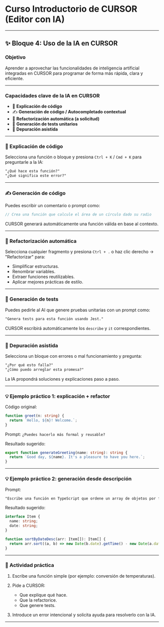 # Curso Introductorio de CURSOR (Editor con IA)

---

## ✨ Bloque 4: Uso de la IA en CURSOR

### Objetivo

Aprender a aprovechar las funcionalidades de inteligencia artificial integradas en CURSOR para programar de forma más rápida, clara y eficiente.

---

### Capacidades clave de la IA en CURSOR

* 🧠 **Explicación de código**
* ✍️ **Generación de código / Autocompletado contextual**
* 🔁 **Refactorización automática (a solicitud)**
* 🧪 **Generación de tests unitarios**
* 🐞 **Depuración asistida**

---

### 🧠 Explicación de código

Selecciona una función o bloque y presiona `Ctrl + K` / `Cmd + K` para preguntarle a la IA:

```md
"¿Qué hace esta función?"
"¿Qué significa este error?"
```

---

### ✍️ Generación de código

Puedes escribir un comentario o prompt como:

```js
// Crea una función que calcule el área de un círculo dado su radio
```

CURSOR generará automáticamente una función válida en base al contexto.

---

### 🔁 Refactorización automática

Selecciona cualquier fragmento y presiona `Ctrl + .` o haz clic derecho → "Refactorizar" para:

* Simplificar estructuras.
* Renombrar variables.
* Extraer funciones reutilizables.
* Aplicar mejores prácticas de estilo.

---

### 🧪 Generación de tests

Puedes pedirle al AI que genere pruebas unitarias con un prompt como:

```md
"Genera tests para esta función usando Jest."
```

CURSOR escribirá automáticamente los `describe` y `it` correspondientes.

---

### 🐞 Depuración asistida

Selecciona un bloque con errores o mal funcionamiento y pregunta:

```md
"¿Por qué esto falla?"
"¿Cómo puedo arreglar esta promesa?"
```

La IA propondrá soluciones y explicaciones paso a paso.

---

### 💡 Ejemplo práctico 1: explicación + refactor

Código original:

```ts
function greet(n: string) {
  return `Hello, ${n}! Welcome.`;
}
```

Prompt: `¿Puedes hacerlo más formal y reusable?`

Resultado sugerido:

```ts
export function generateGreeting(name: string): string {
  return `Good day, ${name}. It's a pleasure to have you here.`;
}
```

---

### 💡 Ejemplo práctico 2: generación desde descripción

Prompt:

```md
"Escribe una función en TypeScript que ordene un array de objetos por fecha descendente."
```

Resultado sugerido:

```ts
interface Item {
  name: string;
  date: string;
}

function sortByDateDesc(arr: Item[]): Item[] {
  return arr.sort((a, b) => new Date(b.date).getTime() - new Date(a.date).getTime());
}
```

---

### 🧪 Actividad práctica

1. Escribe una función simple (por ejemplo: conversión de temperaturas).
2. Pide a CURSOR:

   * Que explique qué hace.
   * Que la refactorice.
   * Que genere tests.
3. Introduce un error intencional y solicita ayuda para resolverlo con la IA.

---
